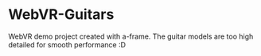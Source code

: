 # WebVR-Guitars
WebVR demo project created with a-frame. The guitar models are too high detailed for smooth performance :D 
